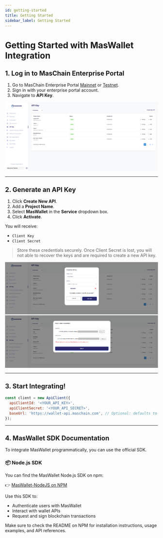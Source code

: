 ```yaml
---
id: getting-started
title: Getting Started
sidebar_label: Getting Started
---
```


# Getting Started with MasWallet Integration

## 1. Log in to MasChain Enterprise Portal

1. Go to MasChain Enterprise Portal [Mainnet](https://portal.maschain.com/login) or [Testnet](https://portal-testnet.maschain.com/login).
2. Sign in with your enterprise portal account.
3. Navigate to **API Key**.

![Login to Enterprise Portal](./step-1.png)

---

## 2. Generate an API Key

1. Click **Create New API**.
2. Add a **Project Name**.
3. Select **MasWallet** in the **Service** dropdown box.
4. Click **Activate**.

You will receive:

- `Client Key`
- `Client Secret`

> Store these credentials securely. Once Client Secret is lost, you will not able to recover the keys and are required to create a new API key.

![Generate API Key](./step-2.png)
![Save API Key](./step-3.png)

---

## 3. Start Integrating!

```jsx title="Initialize the client"
const client = new ApiClient({
  apiClientId: '<YOUR_API_KEY>',
  apiClientSecret: '<YOUR_API_SECRET>',
  baseUrl: 'https://wallet-api.maschain.com', // Optional: defaults to MasWallet's official base URL
});
```

---

## 4. MasWallet SDK Documentation

To integrate MasWallet programmatically, you can use the official SDK.

### 📦 Node.js SDK

You can find the MasWallet Node.js SDK on npm:

👉 [MasWallet-NodeJS on NPM](https://www.npmjs.com/package/maswallet-nodejs)

Use this SDK to:

- Authenticate users with MasWallet
- Interact with wallet APIs
- Request and sign blockchain transactions

Make sure to check the README on NPM for installation instructions, usage examples, and API references.
